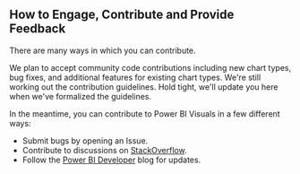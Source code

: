 ## How to Engage, Contribute and Provide Feedback

There are many ways in which you can contribute.  
 
We plan to accept community code contributions including new chart types, bug fixes, and additional features for existing chart types.   We're still working out the contribution guidelines. Hold tight, we'll update you here when we've formalized the guidelines.   
 
In the meantime, you can contribute to Power BI Visuals in a few different ways:
* Submit bugs by opening an Issue.
* Contribute to discussions on [StackOverflow](http://stackoverflow.com/questions/tagged/powerbi).
* Follow the [Power BI Developer](http://blogs.msdn.com/powerbidev) blog for updates.
